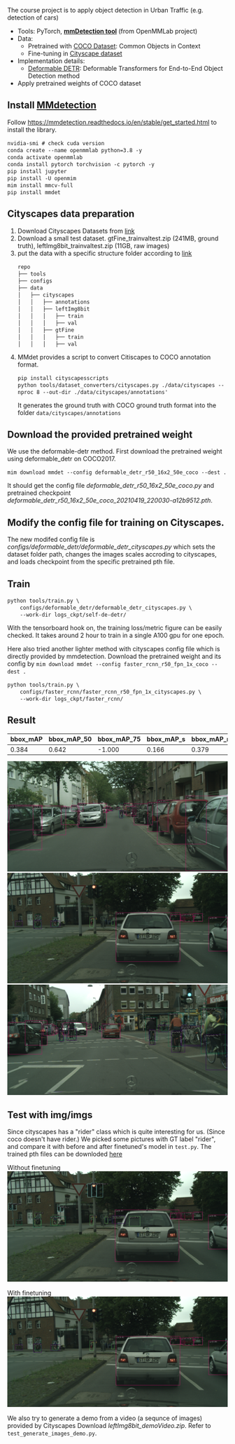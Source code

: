 The course project is to apply object detection in Urban Traffic (e.g. detection of cars)

- Tools: PyTorch, [**mmDetection tool**](https://github.com/open-mmlab/mmdetection) (from OpenMMLab project)
- Data: 
    - Pretrained with [COCO Dataset](https://cocodataset.org/#home): Common Objects in Context
    - Fine-tuning in [Cityscape dataset](https://www.cityscapes-dataset.com)
- Implementation details:
    - [Deformable DETR](https://arxiv.org/abs/2010.04159): Deformable Transformers for End-to-End Object Detection method
- Apply pretrained weights of COCO dataset

## Install [MMdetection](https://github.com/open-mmlab/mmdetection)

Follow https://mmdetection.readthedocs.io/en/stable/get_started.html to install the library.
```
nvidia-smi # check cuda version
conda create --name openmmlab python=3.8 -y
conda activate openmmlab
conda install pytorch torchvision -c pytorch -y
pip install jupyter
pip install -U openmim
mim install mmcv-full
pip install mmdet
```

## Cityscapes data preparation
1. Download Cityscapes Datasets from [link](https://www.cityscapes-dataset.com/downloads/)
2. Download a small test dataset. gtFine_trainvaltest.zip (241MB, ground truth), leftImg8bit_trainvaltest.zip (11GB, raw images)
3. put the data with a specific structure folder according to [link](https://github.com/open-mmlab/mmdetection/blob/ca11860f4f3c3ca2ce8340e2686eeaec05b29111/docs/en/3_exist_data_new_model.md)
    ```
    repo
    ├── tools
    ├── configs
    ├── data
    │   ├── cityscapes
    │   │   ├── annotations
    │   │   ├── leftImg8bit
    │   │   │   ├── train
    │   │   │   ├── val
    │   │   ├── gtFine
    │   │   │   ├── train
    │   │   │   ├── val
    ```
4. MMdet provides a script to convert Citiscapes to COCO annotation format.
    ```
    pip install cityscapesscripts
    python tools/dataset_converters/cityscapes.py ./data/cityscapes --nproc 8 --out-dir ./data/cityscapes/annotations'
    ```
    It generates the ground truth with COCO ground truth format into the folder `data/cityscapes/annotations`

## Download the provided pretrained weight
We use the deformable-detr method. First download the pretrained weight using deformable_detr on COCO2017.
```
mim download mmdet --config deformable_detr_r50_16x2_50e_coco --dest .
```
It should get the config file *deformable_detr_r50_16x2_50e_coco.py* and pretrained checkpoint *deformable_detr_r50_16x2_50e_coco_20210419_220030-a12b9512.pth*.

## Modify the config file for training on Cityscapes.
The new modifed config file is *configs/deformable_detr/deformable_detr_cityscapes.py* which sets the dataset folder path, changes the images scales accroding to cityscapes, and loads checkpoint from the specific pretrained pth file.

## Train
```
python tools/train.py \
    configs/deformable_detr/deformable_detr_cityscapes.py \
    --work-dir logs_ckpt/self-de-detr/
```
With the tensorboard hook on, the training loss/metric figure can be easily checked. It takes around 2 hour to train in a single A100 gpu for one epoch.

Here also tried another lighter method with cityscapes config file which is directly provided by mmdetection. Download the pretrained weight and its config by `mim download mmdet --config faster_rcnn_r50_fpn_1x_coco --dest .`
```
python tools/train.py \
    configs/faster_rcnn/faster_rcnn_r50_fpn_1x_cityscapes.py \
    --work-dir logs_ckpt/faster_rcnn/
```

## Result
|  bbox_mAP | bbox_mAP_50 | bbox_mAP_75 | bbox_mAP_s | bbox_mAP_m | bbox_mAP_l| 
| --- | --- | --- | --- | --- | --- |
| 0.384 | 0.642  |-1.000 | 0.166 | 0.379  |0.600|

<img src="doc/cityscpes_de_detr_after_train_0.png"/>
<img src="doc/cityscpes_de_detr_after_train_1.png"/>
<img src="doc/cityscpes_de_detr_after_train_2.png"/>

## Test with img/imgs
Since cityscapes has a "rider" class which is quite interesting for us. (Since coco doesn't have rider.) We picked some pictures with GT label "rider", and compare it with before and after finetuned's model in `test.py`. The trained pth files can be downloded [here](https://kth-my.sharepoint.com/:f:/g/personal/yiya_ug_kth_se/Es6IsXrh1AtAkvIQvAiDtIYBuCrno0URwMHhqR9WOaTY7Q?e=AIaI0X)

Without finetuning
![](doc/cityscpes_de_detr_before_train_1.png)

With finetuning
![](doc/cityscpes_de_detr_after_train_1.png)


We also try to generate a demo from a video (a sequnce of images) provided by Cityscapes Download *leftImg8bit_demoVideo.zip*. Refer to `test_generate_images_demo.py`.


